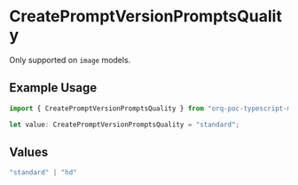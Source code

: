 # CreatePromptVersionPromptsQuality

Only supported on `image` models.

## Example Usage

```typescript
import { CreatePromptVersionPromptsQuality } from "orq-poc-typescript-multi-env-version/models/operations";

let value: CreatePromptVersionPromptsQuality = "standard";
```

## Values

```typescript
"standard" | "hd"
```